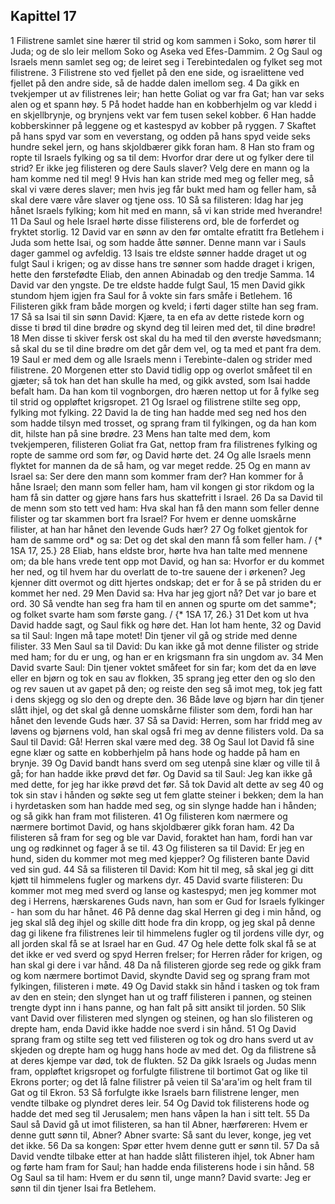 ## Kapittel 17

1 Filistrene samlet sine hærer til strid og kom sammen i Soko, som hører til Juda; og de slo leir mellom Soko og Aseka ved Efes-Dammim.
2 Og Saul og Israels menn samlet seg og; de leiret seg i Terebintedalen og fylket seg mot filistrene.
3 Filistrene sto ved fjellet på den ene side, og israelittene ved fjellet på den andre side, så de hadde dalen imellom seg.
4 Da gikk en tvekjemper ut av filistrenes leir; han hette Goliat og var fra Gat; han var seks alen og et spann høy.
5 På hodet hadde han en kobberhjelm og var kledd i en skjellbrynje, og brynjens vekt var fem tusen sekel kobber.
6 Han hadde kobberskinner på leggene og et kastespyd av kobber på ryggen.
7 Skaftet på hans spyd var som en veverstang, og odden på hans spyd veide seks hundre sekel jern, og hans skjoldbærer gikk foran ham.
8 Han sto fram og ropte til Israels fylking og sa til dem: Hvorfor drar dere ut og fylker dere til strid? Er ikke jeg filisteren og dere Sauls slaver? Velg dere en mann og la ham komme ned til meg!
9 Hvis han kan stride med meg og feller meg, så skal vi være deres slaver; men hvis jeg får bukt med ham og feller ham, så skal dere være våre slaver og tjene oss.
10 Så sa filisteren: Idag har jeg hånet Israels fylking; kom hit med en mann, så vi kan stride med hverandre!
11 Da Saul og hele Israel hørte disse filisterens ord, ble de forferdet og fryktet storlig.
12 David var en sønn av den før omtalte efratitt fra Betlehem i Juda som hette Isai, og som hadde åtte sønner. Denne mann var i Sauls dager gammel og avfeldig.
13 Isais tre eldste sønner hadde draget ut og fulgt Saul i krigen; og av disse hans tre sønner som hadde draget i krigen, hette den førstefødte Eliab, den annen Abinadab og den tredje Samma.
14 David var den yngste. De tre eldste hadde fulgt Saul,
15 men David gikk stundom hjem igjen fra Saul for å vokte sin fars småfe i Betlehem.
16 Filisteren gikk fram både morgen og kveld; i førti dager stilte han seg fram.
17 Så sa Isai til sin sønn David: Kjære, ta en efa av dette ristede korn og disse ti brød til dine brødre og skynd deg til leiren med det, til dine brødre!
18 Men disse ti skiver fersk ost skal du ha med til den øverste høvedsmann; så skal du se til dine brødre om det går dem vel, og ta med et pant fra dem.
19 Saul er med dem og alle Israels menn i Terebinte-dalen og strider med filistrene.
20 Morgenen etter sto David tidlig opp og overlot småfeet til en gjæter; så tok han det han skulle ha med, og gikk avsted, som Isai hadde befalt ham. Da han kom til vognborgen, dro hæren nettop ut for å fylke seg til strid og oppløftet krigsropet.
21 Og Israel og filistrene stilte seg opp, fylking mot fylking.
22 David la de ting han hadde med seg ned hos den som hadde tilsyn med trosset, og sprang fram til fylkingen, og da han kom dit, hilste han på sine brødre.
23 Mens han talte med dem, kom tvekjemperen, filisteren Goliat fra Gat, nettop fram fra filistrenes fylking og ropte de samme ord som før, og David hørte det.
24 Og alle Israels menn flyktet for mannen da de så ham, og var meget redde.
25 Og en mann av Israel sa: Ser dere den mann som kommer fram der? Han kommer for å håne Israel; den mann som feller ham, ham vil kongen gi stor rikdom og la ham få sin datter og gjøre hans fars hus skattefritt i Israel.
26 Da sa David til de menn som sto tett ved ham: Hva skal han få den mann som feller denne filister og tar skammen bort fra Israel? For hvem er denne uomskårne filister, at han har hånet den levende Guds hær?
27 Og folket gjentok for ham de samme ord* og sa: Det og det skal den mann få som feller ham. / {* 1SA 17, 25.}
28 Eliab, hans eldste bror, hørte hva han talte med mennene om; da ble hans vrede tent opp mot David, og han sa: Hvorfor er du kommet her ned, og til hvem har du overlatt de to-tre sauene der i ørkenen? Jeg kjenner ditt overmot og ditt hjertes ondskap; det er for å se på striden du er kommet her ned.
29 Men David sa: Hva har jeg gjort nå? Det var jo bare et ord.
30 Så vendte han seg fra ham til en annen og spurte om det samme*; og folket svarte ham som første gang. / {* 1SA 17, 26.}
31 Det kom ut hva David hadde sagt, og Saul fikk og høre det. Han lot ham hente,
32 og David sa til Saul: Ingen må tape motet! Din tjener vil gå og stride med denne filister.
33 Men Saul sa til David: Du kan ikke gå mot denne filister og stride med ham; for du er ung, og han er en krigsmann fra sin ungdom av.
34 Men David svarte Saul: Din tjener voktet småfeet for sin far; kom det da en løve eller en bjørn og tok en sau av flokken,
35 sprang jeg etter den og slo den og rev sauen ut av gapet på den; og reiste den seg så imot meg, tok jeg fatt i dens skjegg og slo den og drepte den.
36 Både løve og bjørn har din tjener slått ihjel, og det skal gå denne uomskårne filister som dem, fordi han har hånet den levende Guds hær.
37 Så sa David: Herren, som har fridd meg av løvens og bjørnens vold, han skal også fri meg av denne filisters vold. Da sa Saul til David: Gå! Herren skal være med deg.
38 Og Saul lot David få sine egne klær og satte en kobberhjelm på hans hode og hadde på ham en brynje.
39 Og David bandt hans sverd om seg utenpå sine klær og ville til å gå; for han hadde ikke prøvd det før. Og David sa til Saul: Jeg kan ikke gå med dette, for jeg har ikke prøvd det før. Så tok David alt dette av seg
40 og tok sin stav i hånden og søkte seg ut fem glatte steiner i bekken; dem la han i hyrdetasken som han hadde med seg, og sin slynge hadde han i hånden; og så gikk han fram mot filisteren.
41 Og filisteren kom nærmere og nærmere bortimot David, og hans skjoldbærer gikk foran ham.
42 Da filisteren så fram for seg og ble var David, foraktet han ham, fordi han var ung og rødkinnet og fager å se til.
43 Og filisteren sa til David: Er jeg en hund, siden du kommer mot meg med kjepper? Og filisteren bante David ved sin gud.
44 Så sa filisteren til David: Kom hit til meg, så skal jeg gi ditt kjøtt til himmelens fugler og markens dyr.
45 David svarte filisteren: Du kommer mot meg med sverd og lanse og kastespyd; men jeg kommer mot deg i Herrens, hærskarenes Guds navn, han som er Gud for Israels fylkinger - han som du har hånet.
46 På denne dag skal Herren gi deg i min hånd, og jeg skal slå deg ihjel og skille ditt hode fra din kropp, og jeg skal på denne dag gi likene fra filistrenes leir til himmelens fugler og til jordens ville dyr, og all jorden skal få se at Israel har en Gud.
47 Og hele dette folk skal få se at det ikke er ved sverd og spyd Herren frelser; for Herren råder for krigen, og han skal gi dere i var hånd.
48 Da nå filisteren gjorde seg rede og gikk fram og kom nærmere bortimot David, skyndte David seg og sprang fram mot fylkingen, filisteren i møte.
49 Og David stakk sin hånd i tasken og tok fram av den en stein; den slynget han ut og traff filisteren i pannen, og steinen trengte dypt inn i hans panne, og han falt på sitt ansikt til jorden.
50 Slik vant David over filisteren med slyngen og steinen, og han slo filisteren og drepte ham, enda David ikke hadde noe sverd i sin hånd.
51 Og David sprang fram og stilte seg tett ved filisteren og tok og dro hans sverd ut av skjeden og drepte ham og hugg hans hode av med det. Og da filistrene så at deres kjempe var død, tok de flukten.
52 Da gikk Israels og Judas menn fram, oppløftet krigsropet og forfulgte filistrene til bortimot Gat og like til Ekrons porter; og det lå falne filistrer på veien til Sa'ara'im og helt fram til Gat og til Ekron.
53 Så forfulgte ikke Israels barn filistrene lenger, men vendte tilbake og plyndret deres leir.
54 Og David tok filisterens hode og hadde det med seg til Jerusalem; men hans våpen la han i sitt telt.
55 Da Saul så David gå ut imot filisteren, sa han til Abner, hærføreren: Hvem er denne gutt sønn til, Abner? Abner svarte: Så sant du lever, konge, jeg vet det ikke.
56 Da sa kongen: Spør etter hvem denne gutt er sønn til.
57 Da så David vendte tilbake etter at han hadde slått filisteren ihjel, tok Abner ham og førte ham fram for Saul; han hadde enda filisterens hode i sin hånd.
58 Og Saul sa til ham: Hvem er du sønn til, unge mann? David svarte: Jeg er sønn til din tjener Isai fra Betlehem.
